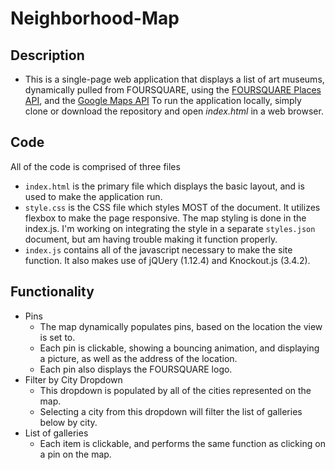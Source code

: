 # Neighborhood-Map

## Description
- This is a single-page web application that displays a list of art museums, dynamically pulled from FOURSQUARE, using the <a href="https://developer.foursquare.com/places-api" target="_blank">FOURSQUARE Places API</a>, and the <a href="https://developers.google.com/maps/documentation/" target="_blank">Google Maps API</a> To run the application locally, simply clone or download the repository and open *index.html* in a web browser.

## Code
All of the code is comprised of three files
- `index.html` is the primary file which displays the basic layout, and is used to make the application run.
- `style.css` is the CSS file which styles MOST of the document. It utilizes flexbox to make the page responsive. The map styling is done in the index.js. I'm working on integrating the style in a separate `styles.json` document, but am having trouble making it function properly.
- `index.js` contains all of the javascript necessary to make the site function. It also makes use of jQUery (1.12.4) and Knockout.js (3.4.2).

## Functionality
- Pins
    - The map dynamically populates pins, based on the location the view is set to.
    - Each pin is clickable, showing a bouncing animation, and displaying a picture, as well as the address of the location.
    - Each pin also displays the FOURSQUARE logo.
- Filter by City Dropdown
    - This dropdown is populated by all of the cities represented on the map.
    - Selecting a city from this dropdown will filter the list of galleries below by city.
- List of galleries
    - Each item is clickable, and performs the same function as clicking on a pin on the map.
